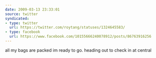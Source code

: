 ```yaml
---
date: 2009-03-13 23:33:01
source: twitter
syndicated:
- type: twitter
  url: https://twitter.com/roytang/statuses/1324645583/
- type: facebook
  url: https://www.facebook.com/10155666240078912/posts/86763916256
---
```


all my bags are packed im ready to go. heading out to check in at central